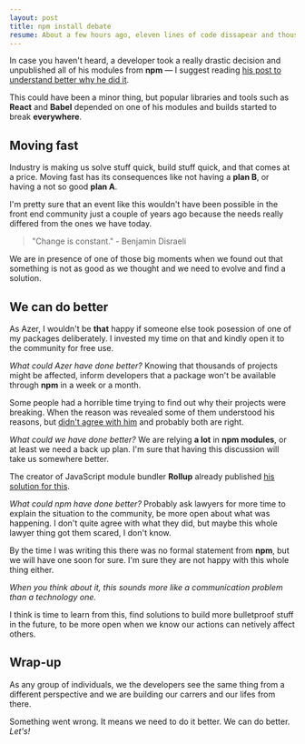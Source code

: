 ```yaml
---
layout: post
title: npm install debate
resume: About a few hours ago, eleven lines of code dissapear and thousands of projects broke. As every time something not so good happens in the industry, we have to talk about it.
---
```


In case you haven't heard, a developer took a really drastic decision and unpublished all of his modules from **npm** &mdash; I suggest reading <a href="https://medium.com/@azerbike/i-ve-just-liberated-my-modules-9045c06be67c#.os2dtmfji" target="_blank">his post to understand better why he did it</a>.

This could have been a minor thing, but popular libraries and tools such as **React** and **Babel** depended on one of his modules and builds started to break **everywhere**.


## Moving fast

Industry is making us solve stuff quick, build stuff quick, and that comes at a price. Moving fast has its consequences like not having a **plan B**, or having a not so good **plan A**.

I'm pretty sure that an event like this wouldn't have been possible in the front end community just a couple of years ago because the needs really differed from the ones we have today.

> "Change is constant." - Benjamin Disraeli

We are in presence of one of those big moments when we found out that something is not as good as we thought and we need to evolve and find a solution.


## We can do better

As Azer, I wouldn't be **that** happy if someone else took posession of one of my packages deliberately. I invested my time on that and kindly open it to the community for free use.

*What could Azer have done better?* Knowing that thousands of projects might be affected, inform developers that a package won't be available through **npm**  in a week or a month.

Some people had a horrible time trying to find out why their projects were breaking. When the reason was revealed some of them understood his reasons, but <a href="https://github.com/azer/left-pad/issues/4#issuecomment-200066563" target="_blank">didn't agree with him</a> and probably both are right.

*What could we have done better?* We are relying **a lot** in **npm modules**, or at least we need a back up plan. I'm sure that having this discussion will take us somewhere better.

The creator of JavaScript module bundler **Rollup** already published <a href="https://medium.com/@Rich_Harris/how-to-not-break-the-internet-with-this-one-weird-trick-e3e2d57fee28#.51bhkzdaj" target="_blank">his solution for this</a>. 

*What could npm have done better?* Probably ask lawyers for more time to explain the situation to the community, be more open about what was happening. I don't quite agree with what they did, but maybe this whole lawyer thing got them scared, I don't know. 

By the time I was writing this there was no formal statement from **npm**, but we will have one soon for sure. I'm sure they are not happy with this whole thing either.

*When you think about it, this sounds more like a communication problem than a technology one.*

I think is time to learn from this, find solutions to build more bulletproof stuff in the future, to be more open when we know our actions can netively affect others.


## Wrap-up

As any group of individuals, we the developers see the same thing from a different perspective and we are building our carrers and our lifes from there.

Something went wrong. It means we need to do it better. We can do better. *Let's!*
